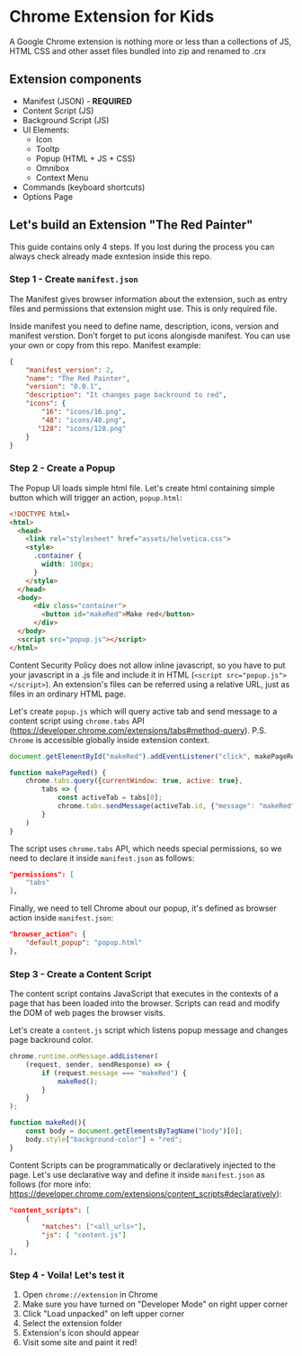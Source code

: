 # Chrome Extension for Kids
A Google Chrome extension is nothing more or less than a collections of JS, HTML CSS and other asset files bundled into zip and renamed to .crx

## Extension components
* Manifest (JSON) - **REQUIRED**
* Content Script (JS)
* Background Script (JS)
* UI Elements: 
    * Icon
    * Tooltp
    * Popup (HTML + JS + CSS)
    * Omnibox
    * Context Menu
* Commands (keyboard shortcuts)
* Options Page

## Let's build an Extension "The Red Painter"

This guide contains only 4 steps. If you lost during the process you can always check already made exntesion inside this repo.

### Step 1 - Create `manifest.json`

The Manifest gives browser information about the extension, such as entry files and permissions that extension might use. This is only required file. 

Inside manifest you need to define name, description, icons, version and manifest verstion. Don't forget to put icons alongisde manifest. You can use your own or copy from this repo. Manifest example:
``` json
{
    "manifest_version": 2,
    "name": "The Red Painter",
    "version": "0.0.1",
    "description": "It changes page backround to red",
    "icons": {
        "16": "icons/16.png",
        "48": "icons/48.png",
       "128": "icons/128.png" 
    }
}
```

### Step 2 - Create a Popup

The Popup UI loads simple html file. Let's create html containing simple button which will trigger an action, `popup.html`:
```html
<!DOCTYPE html>
<html>
  <head>
    <link rel="stylesheet" href="assets/helvetica.css">
    <style>
      .container {
        width: 100px;
      }
    </style>
  </head>
  <body>
      <div class="container">
        <button id="makeRed">Make red</button>
      </div>
  </body>
  <script src="popup.js"></script>
</html>

```

Content Security Policy does not allow inline javascript, so you have to put your javascript in a .js file and include it in HTML (`<script src="popup.js"></script>`). An extension's files can be referred using a relative URL, just as files in an ordinary HTML page.

Let's create `popup.js` which will query active tab and send message to a content script using `chrome.tabs` API (https://developer.chrome.com/extensions/tabs#method-query). P.S. `Chrome` is accessible globally inside extension context.

```javascript
document.getElementById("makeRed").addEventListener("click", makePageRed);

function makePageRed() {
    chrome.tabs.query({currentWindow: true, active: true}, 
        tabs => {
            const activeTab = tabs[0];
            chrome.tabs.sendMessage(activeTab.id, {"message": "makeRed"});
        }
    )
}

```
The script uses `chrome.tabs` API, which needs special permissions, so we need to declare it inside `manifest.json` as follows:

``` json
"permissions": [
    "tabs"
],
```

Finally, we need to tell Chrome about our popup, it's defined as browser action inside `manifest.json`:

``` json
"browser_action": {
    "default_popup": "popup.html"
},
```

### Step 3 - Create a Content Script
The content script contains JavaScript that executes in the contexts of a page that has been loaded into the browser. Scripts can read and modify the DOM of web pages the browser visits.

Let's create a `content.js` script which listens popup message and changes page backround color. 

```javascript
chrome.runtime.onMessage.addListener(
    (request, sender, sendResponse) => {
        if (request.message === "makeRed") {
            makeRed();
        }
    }
);

function makeRed(){
    const body = document.getElementsByTagName("body")[0];
    body.style["background-color"] = "red"; 
}
```

Content Scripts can be programmatically or declaratively injected to the page. Let's use declarative way and define it inside `manifest.json` as follows (for more info: https://developer.chrome.com/extensions/content_scripts#declaratively):
```json
"content_scripts": [
    {
        "matches": ["<all_urls>"],
        "js": [ "content.js"]
    }
],
```

### Step 4 - Voila! Let's test it
1) Open `chrome://extension` in Chrome
2) Make sure you have turned on "Developer Mode" on right upper corner
3) Click "Load unpacked" on left upper corner
4) Select the extension folder
5) Extension's icon should appear
6) Visit some site and paint it red!